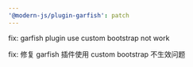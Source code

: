 ```yaml
---
'@modern-js/plugin-garfish': patch
---
```


fix: garfish plugin use custom bootstrap not work

fix: 修复 garfish 插件使用 custom bootstrap 不生效问题
